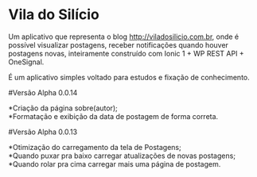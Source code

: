 # Vila do Silício

Um aplicativo que representa o blog http://viladosilicio.com.br, onde é possível visualizar postagens, receber notificações quando houver postagens novas, inteiramente construído com Ionic 1 + WP REST API + OneSignal. 

É um aplicativo simples voltado para estudos e fixação de conhecimento. 

#Versão Alpha 0.0.14

*Criação da página sobre(autor); <br>
*Formatação e exibição da data de postagem de forma correta.

#Versão Alpha 0.0.13 

*Otimização do carregamento da tela de Postagens; <br>
*Quando puxar pra baixo carregar atualizações de novas postagens; <br>
*Quando rolar pra cima carregar mais uma página de postagem.

